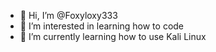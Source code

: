 - 👋 Hi, I’m @Foxyloxy333
- 👀 I’m interested in learning how to code
- 🌱 I’m currently learning how to use Kali Linux


<!---
Foxyloxy333/Foxyloxy333 is a ✨ special ✨ repository because its `README.md` (this file) appears on your GitHub profile.
You can click the Preview link to take a look at your changes.
--->

